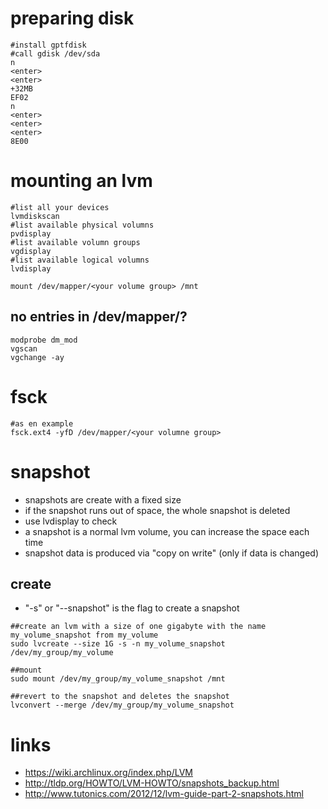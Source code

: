 # preparing disk

```
#install gptfdisk
#call gdisk /dev/sda
n
<enter>
<enter>
+32MB
EF02
n
<enter>
<enter>
<enter>
8E00
```

# mounting an lvm

```
#list all your devices
lvmdiskscan
#list available physical volumns
pvdisplay
#list available volumn groups
vgdisplay
#list available logical volumns
lvdisplay

mount /dev/mapper/<your volume group> /mnt
```

## no entries in /dev/mapper/<your volume group>?

```
modprobe dm_mod
vgscan
vgchange -ay
```

# fsck

```
#as en example
fsck.ext4 -yfD /dev/mapper/<your volumne group>
```

# snapshot

* snapshots are create with a fixed size
* if the snapshot runs out of space, the whole snapshot is deleted
* use lvdisplay to check
* a snapshot is a normal lvm volume, you can increase the space each time
* snapshot data is produced via "copy on write" (only if data is changed)

## create

* "-s" or "--snapshot" is the flag to create a snapshot

```
##create an lvm with a size of one gigabyte with the name my_volume_snapshot from my_volume
sudo lvcreate --size 1G -s -n my_volume_snapshot /dev/my_group/my_volume

##mount
sudo mount /dev/my_group/my_volume_snapshot /mnt

##revert to the snapshot and deletes the snapshot
lvconvert --merge /dev/my_group/my_volume_snapshot
```

# links

* https://wiki.archlinux.org/index.php/LVM
* http://tldp.org/HOWTO/LVM-HOWTO/snapshots_backup.html
* http://www.tutonics.com/2012/12/lvm-guide-part-2-snapshots.html
